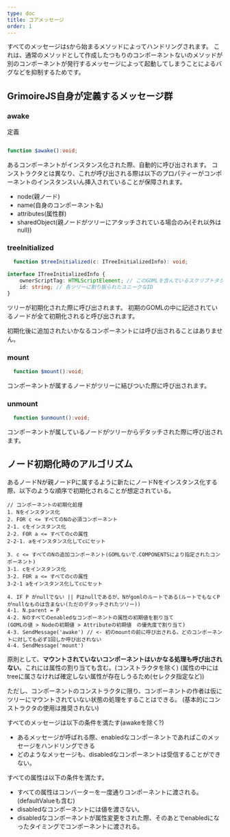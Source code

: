 ```yaml
---
type: doc
title: コアメッセージ
order: 1
---
```


すべてのメッセージは`$`から始まるメソッドによってハンドリングされます。
これは、通常のメソッドとして作成したつもりのコンポーネントないのメソッドが別のコンポーネントが発行するメッセージによって起動してしまうことによるバグなどを抑制するためです。

## GrimoireJS自身が定義するメッセージ群

### awake

定義

```typescript

function $awake():void;

```

あるコンポーネントがインスタンス化された際、自動的に呼び出されます。
コンストラクタとは異なり、これが呼び出される際は以下のプロパティーがコンポーネントのインスタンスいん挿入されていることが保障されます。

* node(親ノード)
* name(自身のコンポーネント名)
* attributes(属性群)
* sharedObject(親ノードがツリーにアタッチされている場合のみ(それ以外はnull))

### treeInitialized

```typescript
  function $treeInitialized(c: ITreeInitializedInfo): void;
```

```typescript
interface ITreeInitializedInfo {
    ownerScriptTag: HTMLScriptElement; // このGOMLを含んでいるスクリプトタグ
    id: string; // 各ツリーに割り振られたユニークなID
}
```

ツリーが初期化された際に呼び出されます。
初期のGOMLの中に記述されているノードが全て初期化されると呼び出されます。

初期化後に追加されたいかなるコンポーネントには呼び出されることはありません。

### mount

```typescript
  function $mount():void;
```

コンポーネントが属するノードがツリーに結びついた際に呼び出されます。

### unmount

```typescript
  function $unmount():void;
```

コンポーネントが属しているノードがツリーからデタッチされた際に呼び出されます。


## ノード初期化時のアルゴリズム

あるノードNが親ノードPに属するように新たにノードNをインスタンス化する際、以下のような順序で初期化されることが想定されている。
```
// コンポーネントの初期化処理
1. Nをインスタンス化
2. FOR c <= すべてのNの必須コンポーネント
2-1. cをインスタンス化
2-2. FOR a <= すべてのcの属性
2-2-1. aをインスタンス化してcにセット

3. c <= すべてのNの追加コンポーネント(GOMLないで.COMPONENTSにより指定されたコンポーネント)
3-1. cをインスタンス化
3-2. FOR a <= すべてのcの属性
3-2-1 aをインスタンス化してcにセット

4. IF P がnullでない || Pはnullであるが、Nがgomlのルートである(ルートでもなくPがnullなものは含まない(ただのデタッチされたツリー))
4-1. N.parent = P
4-2. Nのすべてのenabledなコンポーネントの属性の初期値を割り当て
(GOMLの値 > Nodeの初期値 > Attributeの初期値　の優先度で割り当て)
4-3. SendMessage('awake') // <- 初のmountの前に呼び出される。どのコンポーネントに対しても必ず1回しか呼び出されない
4-4. SendMessage('mount') 

```

原則として、**マウントされていないコンポーネントはいかなる処理も呼び出されない**。これには属性の割り当ても含む。(コンストラクタを除く)
(属性の中にはtreeに属さなければ確定しない属性が存在しうるため(セレクタ指定など))

ただし、コンポーネントのコンストラクタに限り、コンポーネントの作者は仮にツリーにマウントされていない状態の処理をすることはできる。
(基本的にコンストラクタの使用は推奨されない)

すべてのメッセージは以下の条件を満たす(awakeを除く?)
* あるメッセージが呼ばれる際、enabledなコンポーネントであればこのメッセージをハンドリングできる
* どのようなメッセージも、disabledなコンポーネントは受信することができない。

すべての属性は以下の条件を満たす。
* すべての属性はコンバーターを一度通りコンポーネントに渡される。(defaultValueも含む)
* disabledなコンポーネントには値を渡さない。
* disabledなコンポーネントが属性変更をされた際、そのあとでenabledになったタイミングでコンポーネントに渡される。
